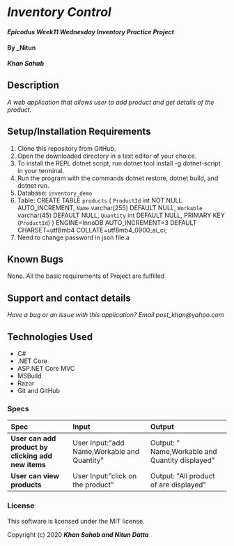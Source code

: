 # _Inventory Control_

#### _Epicodus Week11 Wednesday Inventory Practice Project_

#### By _**Nitun**

_**Khan Sahab**_

## Description

_A web application that allows user to add product and get details of the product._

## Setup/Installation Requirements

1. Clone this repository from GitHub.
2. Open the downloaded directory in a text editor of your choice.
3. To install the REPL dotnet script, run dotnet tool install -g dotnet-script in your terminal.
4. Run the program with the commands dotnet restore, dotnet build, and dotnet run.
5. Database: `inventory_demo`
6. Table: 
CREATE TABLE `products` (
  `ProductId` int NOT NULL AUTO_INCREMENT,
  `Name` varchar(255) DEFAULT NULL,
  `Workable` varchar(45) DEFAULT NULL,
  `Quantity` int DEFAULT NULL,
  PRIMARY KEY (`ProductId`)
) ENGINE=InnoDB AUTO_INCREMENT=3 DEFAULT CHARSET=utf8mb4 COLLATE=utf8mb4_0900_ai_ci;
7. Need to change password in json file.a

## Known Bugs
 
None. All the basic requirements of Project are fulfilled
 
## Support and contact details

_Have a bug or an issue with this application? Email post_khan@yahoo.com_

## Technologies Used

* C#
* .NET Core
* ASP.NET Core MVC
* MSBuild
* Razor
* Git and GitHub

### Specs
| Spec | Input | Output |
| :------------- | :------------- | :------------- |
| **User can add product by clicking add new items** | User Input:"add Name,Workable and Quantity” | Output: " Name,Workable and Quantity displayed" |
| **User can view products** | User Input:”click on the product” | Output: "All product of are displayed" |


### License

This software is licensed under the MIT license.

Copyright (c) 2020 **_Khan Sahab and Nitun Datta_**
